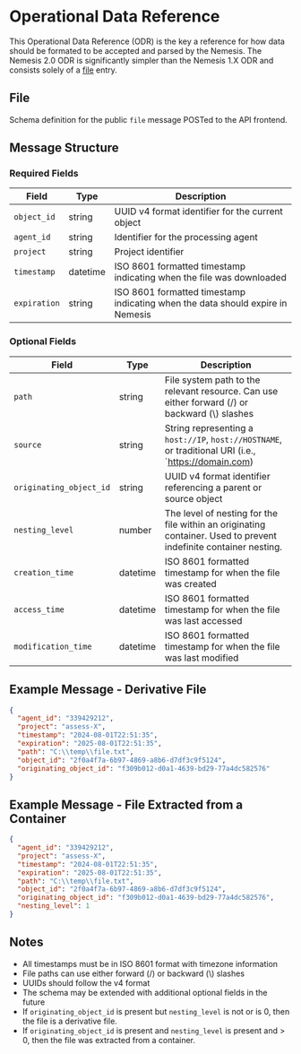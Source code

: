# Operational Data Reference

This Operational Data Reference (ODR) is the key a reference for how data should be formated to be accepted and parsed by the Nemesis. The Nemesis 2.0 ODR is significantly simpler than the Nemesis 1.X ODR and consists solely of a [file](#file) entry.

## File
Schema definition for the public `file` message POSTed to the API frontend.

## Message Structure

### Required Fields

| Field        | Type     | Description                                                                    |
| ------------ | -------- | ------------------------------------------------------------------------------ |
| `object_id`  | string   | UUID v4 format identifier for the current object                               |
| `agent_id`   | string   | Identifier for the processing agent                                            |
| `project`    | string   | Project identifier                                                             |
| `timestamp`  | datetime | ISO 8601 formatted timestamp indicating when the file was downloaded           |
| `expiration` | string   | ISO 8601 formatted timestamp indicating when the data should expire in Nemesis |

### Optional Fields

| Field                   | Type     | Description                                                                                                      |
| ----------------------- | -------- | ---------------------------------------------------------------------------------------------------------------- |
| `path`                  | string   | File system path to the relevant resource. Can use either forward (/) or backward (\\) slashes                   |
| `source`                | string   | String representing a `host://IP`, `host://HOSTNAME`, or traditional URI (i.e., `https://domain.com)             |
| `originating_object_id` | string   | UUID v4 format identifier referencing a parent or source object                                                  |
| `nesting_level`         | number   | The level of nesting for the file within an originating container. Used to prevent indefinite container nesting. |
| `creation_time`         | datetime | ISO 8601 formatted timestamp for when the file was created                                                       |
| `access_time`           | datetime | ISO 8601 formatted timestamp for when the file was last accessed                                                 |
| `modification_time`     | datetime | ISO 8601 formatted timestamp for when the file was last modified                                                 |


## Example Message - Derivative File
```json
{
  "agent_id": "339429212",
  "project": "assess-X",
  "timestamp": "2024-08-01T22:51:35",
  "expiration": "2025-08-01T22:51:35",
  "path": "C:\\temp\\file.txt",
  "object_id": "2f0a4f7a-6b97-4869-a8b6-d7df3c9f5124",
  "originating_object_id": "f309b012-d0a1-4639-bd29-77a4dc582576"
}
```

## Example Message - File Extracted from a Container
```json
{
  "agent_id": "339429212",
  "project": "assess-X",
  "timestamp": "2024-08-01T22:51:35",
  "expiration": "2025-08-01T22:51:35",
  "path": "C:\\temp\\file.txt",
  "object_id": "2f0a4f7a-6b97-4869-a8b6-d7df3c9f5124",
  "originating_object_id": "f309b012-d0a1-4639-bd29-77a4dc582576",
  "nesting_level": 1
}
```

## Notes
- All timestamps must be in ISO 8601 format with timezone information
- File paths can use either forward (/) or backward (\\) slashes
- UUIDs should follow the v4 format
- The schema may be extended with additional optional fields in the future
- If `originating_object_id` is present but `nesting_level` is not or is 0, then the file is a derivative file.
- If `originating_object_id` is present and `nesting_level` is present and > 0, then the file was extracted from a container.